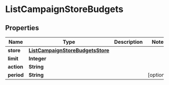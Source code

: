 

# ListCampaignStoreBudgets

## Properties

Name | Type | Description | Notes
------------ | ------------- | ------------- | -------------
**store** | [**ListCampaignStoreBudgetsStore**](ListCampaignStoreBudgetsStore.md) |  | 
**limit** | **Integer** |  | 
**action** | **String** |  | 
**period** | **String** |  |  [optional]



